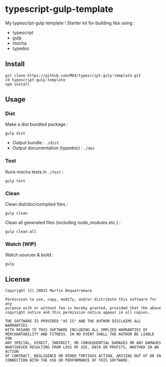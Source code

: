 # typescript-gulp-template

My typescript-gulp template !
Starter kit for building libs using :
 - typescript
 - gulp
 - mocha
 - typedoc

## Install
```
git clone https://github.com/MD4/typescript-gulp-template.git
cd typescript-gulp-template
npm install
```

## Usage

### Dist
Make a dist bundled package :

```gulp dist```
 - Output bundle : ```./dist```
 - Output documentation (typedoc) : ```./doc```


### Test
Runs mocha tests in ```./test``` :

```gulp test```

### Clean
Clean dist/doc/compiled files :

```gulp clean```

Clean all generated files (including node_modules etc.) :

```gulp clean:all```

### Watch (WIP)

Watch sources & build :

```gulp ```


## License

```
Copyright (C) 20015 Martin Dequatremare

Permission to use, copy, modify, and/or distribute this software for any
purpose with or without fee is hereby granted, provided that the above
copyright notice and this permission notice appear in all copies.

THE SOFTWARE IS PROVIDED "AS IS" AND THE AUTHOR DISCLAIMS ALL WARRANTIES
WITH REGARD TO THIS SOFTWARE INCLUDING ALL IMPLIED WARRANTIES OF
MERCHANTABILITY AND FITNESS. IN NO EVENT SHALL THE AUTHOR BE LIABLE FOR
ANY SPECIAL, DIRECT, INDIRECT, OR CONSEQUENTIAL DAMAGES OR ANY DAMAGES
WHATSOEVER RESULTING FROM LOSS OF USE, DATA OR PROFITS, WHETHER IN AN ACTION
OF CONTRACT, NEGLIGENCE OR OTHER TORTIOUS ACTION, ARISING OUT OF OR IN
CONNECTION WITH THE USE OR PERFORMANCE OF THIS SOFTWARE.
```
